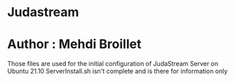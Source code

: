 # Judastream
# Author : Mehdi Broillet
Those files are used for the initial configuration of JudaStream Server on Ubuntu 21.10
ServerInstall.sh isn't complete and is there for information only
